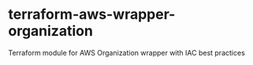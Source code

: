 # terraform-aws-wrapper-organization
Terraform module for AWS Organization wrapper with IAC best practices
